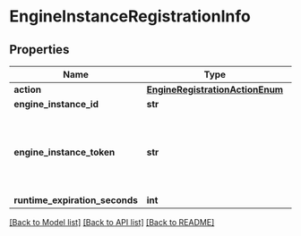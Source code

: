 # EngineInstanceRegistrationInfo

## Properties
Name | Type | Description | Notes
------------ | ------------- | ------------- | -------------
**action** | [**EngineRegistrationActionEnum**](EngineRegistrationActionEnum.md) |  | [optional] 
**engine_instance_id** | **str** |  | [optional] 
**engine_instance_token** | **str** | This is the security token the engine must use on other calls | [optional] 
**runtime_expiration_seconds** | **int** |  | [optional] 

[[Back to Model list]](../README.md#documentation-for-models) [[Back to API list]](../README.md#documentation-for-api-endpoints) [[Back to README]](../README.md)


